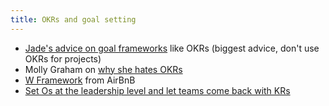 ```yaml
---
title: OKRs and goal setting
---
```


* [Jade's advice on goal frameworks](https://www.rubick.com/fast-agile/) like OKRs (biggest advice, don't use OKRs for projects)
* Molly Graham on [why she hates OKRs](https://mollyg.substack.com/p/i-hate-okrs-and-other-thoughts-about)
* [W Framework](https://review.firstround.com/the-secret-to-a-great-planning-process-lessons-from-airbnb-and-eventbrite/) from AirBnB
* [Set Os at the leadership level and let teams come back with KRs](https://www.svpg.com/team-objectives-overview/)

          